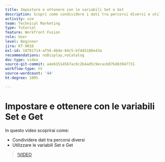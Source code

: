 ```yaml
---
title: Impostare e ottenere con le variabili Set e Get
description: Scopri come condividere i dati tra percorsi diversi e utilizzare le variabili Set e Get, tutto in [!DNL Adobe Workfront Fusion].
activity: use
team: Technical Marketing
type: Tutorial
feature: Workfront Fusion
role: User
level: Beginner
jira: KT-9016
exl-id: 18781714-af56-4bde-84c5-bf445186e43a
recommendations: noDisplay,noCatalog
doc-type: video
source-git-commit: a4e61514567ac8c2b4ad5c9ecacb87bd83947731
workflow-type: ht
source-wordcount: '44'
ht-degree: 100%

---
```


# Impostare e ottenere con le variabili Set e Get

In questo video scoprirai come:

* Condividere dati tra percorsi diversi
* Utilizzare le variabili Set e Get

>[!VIDEO](https://video.tv.adobe.com/v/335275/?quality=12&learn=on)
